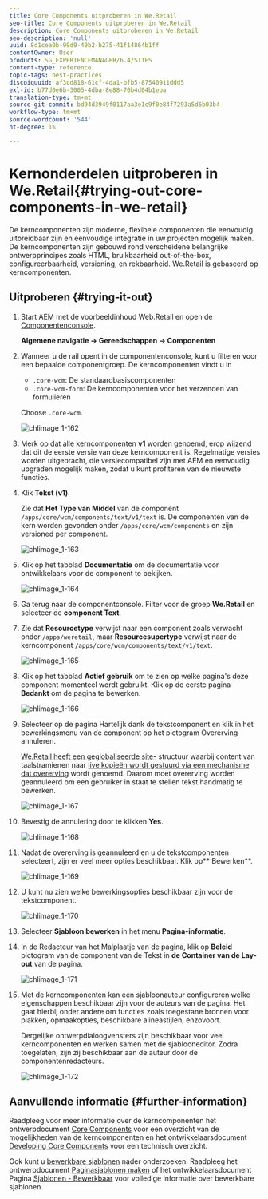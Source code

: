 ```yaml
---
title: Core Components uitproberen in We.Retail
seo-title: Core Components uitproberen in We.Retail
description: Core Components uitproberen in We.Retail
seo-description: 'null'
uuid: 8d1cea0b-99d9-49b2-b275-41f14864b1ff
contentOwner: User
products: SG_EXPERIENCEMANAGER/6.4/SITES
content-type: reference
topic-tags: best-practices
discoiquuid: af3cd818-61cf-4da1-bfb5-87540911ddd5
exl-id: b77d0e6b-3005-4dba-8e88-70b4d04b1eba
translation-type: tm+mt
source-git-commit: bd94d3949f0117aa3e1c9f0e84f7293a5d6b03b4
workflow-type: tm+mt
source-wordcount: '544'
ht-degree: 1%

---
```


# Kernonderdelen uitproberen in We.Retail{#trying-out-core-components-in-we-retail}

De kerncomponenten zijn moderne, flexibele componenten die eenvoudig uitbreidbaar zijn en eenvoudige integratie in uw projecten mogelijk maken. De kerncomponenten zijn gebouwd rond verscheidene belangrijke ontwerpprincipes zoals HTML, bruikbaarheid out-of-the-box, configureerbaarheid, versioning, en rekbaarheid. We.Retail is gebaseerd op kerncomponenten.

## Uitproberen {#trying-it-out}

1. Start AEM met de voorbeeldinhoud Web.Retail en open de [Componentenconsole](/help/sites-authoring/default-components-console.md).

   **Algemene navigatie -> Gereedschappen -> Componenten**

1. Wanneer u de rail opent in de componentenconsole, kunt u filteren voor een bepaalde componentgroep. De kerncomponenten vindt u in

   * `.core-wcm`: De standaardbasiscomponenten
   * `.core-wcm-form`: De kerncomponenten voor het verzenden van formulieren

   Choose `.core-wcm`.

   ![chlimage_1-162](assets/chlimage_1-162.png)

1. Merk op dat alle kerncomponenten **v1** worden genoemd, erop wijzend dat dit de eerste versie van deze kerncomponent is. Regelmatige versies worden uitgebracht, die versiecompatibel zijn met AEM en eenvoudig upgraden mogelijk maken, zodat u kunt profiteren van de nieuwste functies.
1. Klik **Tekst (v1)**.

   Zie dat **Het Type van Middel** van de component `/apps/core/wcm/components/text/v1/text` is. De componenten van de kern worden gevonden onder `/apps/core/wcm/components` en zijn versioned per component.

   ![chlimage_1-163](assets/chlimage_1-163.png)

1. Klik op het tabblad **Documentatie** om de documentatie voor ontwikkelaars voor de component te bekijken.

   ![chlimage_1-164](assets/chlimage_1-164.png)

1. Ga terug naar de componentconsole. Filter voor de groep **We.Retail** en selecteer de **component Text**.
1. Zie dat **Resourcetype** verwijst naar een component zoals verwacht onder `/apps/weretail`, maar **Resourcesupertype** verwijst naar de kerncomponent `/apps/core/wcm/components/text/v1/text`.

   ![chlimage_1-165](assets/chlimage_1-165.png)

1. Klik op het tabblad **Actief gebruik** om te zien op welke pagina&#39;s deze component momenteel wordt gebruikt. Klik op de eerste pagina **Bedankt** om de pagina te bewerken.

   ![chlimage_1-166](assets/chlimage_1-166.png)

1. Selecteer op de pagina Hartelijk dank de tekstcomponent en klik in het bewerkingsmenu van de component op het pictogram Overerving annuleren.

   [We.Retail heeft een geglobaliseerde site-](/help/sites-developing/we-retail-globalized-site-structure.md) structuur waarbij content van taalstramienen naar  [live kopieën wordt gestuurd via een mechanisme dat overerving](/help/sites-administering/msm.md) wordt genoemd. Daarom moet overerving worden geannuleerd om een gebruiker in staat te stellen tekst handmatig te bewerken.

   ![chlimage_1-167](assets/chlimage_1-167.png)

1. Bevestig de annulering door te klikken **Yes**.

   ![chlimage_1-168](assets/chlimage_1-168.png)

1. Nadat de overerving is geannuleerd en u de tekstcomponenten selecteert, zijn er veel meer opties beschikbaar. Klik op** Bewerken**.

   ![chlimage_1-169](assets/chlimage_1-169.png)

1. U kunt nu zien welke bewerkingsopties beschikbaar zijn voor de tekstcomponent.

   ![chlimage_1-170](assets/chlimage_1-170.png)

1. Selecteer **Sjabloon bewerken** in het menu **Pagina-informatie**.
1. In de Redacteur van het Malplaatje van de pagina, klik op **Beleid** pictogram van de component van de Tekst in **de Container van de Lay-out** van de pagina.

   ![chlimage_1-171](assets/chlimage_1-171.png)

1. Met de kerncomponenten kan een sjabloonauteur configureren welke eigenschappen beschikbaar zijn voor de auteurs van de pagina. Het gaat hierbij onder andere om functies zoals toegestane bronnen voor plakken, opmaakopties, beschikbare alineastijlen, enzovoort.

   Dergelijke ontwerpdialoogvensters zijn beschikbaar voor veel kerncomponenten en werken samen met de sjablooneditor. Zodra toegelaten, zijn zij beschikbaar aan de auteur door de componentenredacteurs.

   ![chlimage_1-172](assets/chlimage_1-172.png)

## Aanvullende informatie {#further-information}

Raadpleeg voor meer informatie over de kerncomponenten het ontwerpdocument [Core Components](https://docs.adobe.com/content/help/en/experience-manager-core-components/using/introduction.html) voor een overzicht van de mogelijkheden van de kerncomponenten en het ontwikkelaarsdocument [Developing Core Components](https://helpx.adobe.com/experience-manager/core-components/using/developing.html) voor een technisch overzicht.

Ook kunt u [bewerkbare sjablonen](/help/sites-developing/we-retail-editable-templates.md) nader onderzoeken. Raadpleeg het ontwerpdocument [Paginasjablonen maken](/help/sites-authoring/templates.md) of het ontwikkelaarsdocument Pagina [Sjablonen - Bewerkbaar](/help/sites-developing/page-templates-editable.md) voor volledige informatie over bewerkbare sjablonen.
